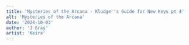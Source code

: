 ```yaml
---
title: 'Mysteries of the Arcana - Kludge''s Guide for New Keys pt 4'
alt: 'Mysteries of the Arcana'
date: '2024-10-03'
author: 'J Gray'
artist: 'Keira'
---
```

